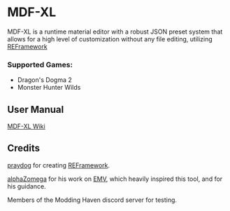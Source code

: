 # MDF-XL
MDF-XL is a runtime material editor with a robust JSON preset system that allows for a high level of customization without any file editing, utilizing [REFramework](https://github.com/praydog/REFramework)

### Supported Games:
- Dragon's Dogma 2
- Monster Hunter Wilds

## User Manual
[MDF-XL Wiki](https://github.com/SilverEzredes/MDF-XL/wiki/MDF%E2%80%90XL-Wiki)

## Credits
[praydog](https://github.com/praydog) for creating [REFramework](https://github.com/praydog/REFramework).

[alphaZomega](https://github.com/alphazolam) for his work on [EMV](https://github.com/alphazolam/EMV-Engine), which heavily inspired this tool, and for his guidance.

Members of the Modding Haven discord server for testing.
